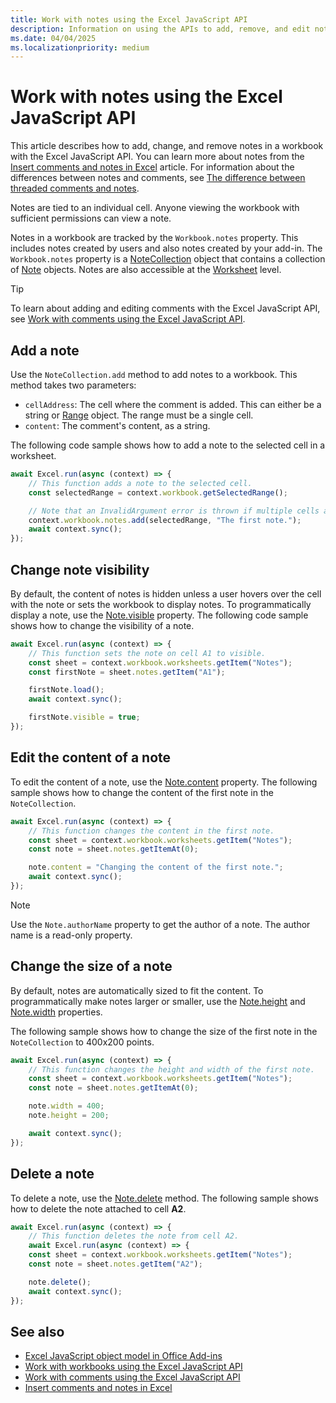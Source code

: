 ```yaml
---
title: Work with notes using the Excel JavaScript API
description: Information on using the APIs to add, remove, and edit notes.
ms.date: 04/04/2025
ms.localizationpriority: medium
---
```


# Work with notes using the Excel JavaScript API

This article describes how to add, change, and remove notes in a workbook with the Excel JavaScript API. You can learn more about notes from the [Insert comments and notes in Excel](https://support.microsoft.com/office/bdcc9f5d-38e2-45b4-9a92-0b2b5c7bf6f8) article. For information about the differences between notes and comments, see [The difference between threaded comments and notes](https://support.microsoft.com/office/the-difference-between-threaded-comments-and-notes-75a51eec-4092-42ab-abf8-7669077b7be3).

Notes are tied to an individual cell. Anyone viewing the workbook with sufficient permissions can view a note.

Notes in a workbook are tracked by the `Workbook.notes` property. This includes notes created by users and also notes created by your add-in. The `Workbook.notes` property is a [NoteCollection](/javascript/api/excel/excel.notecollection) object that contains a collection of [Note](/javascript/api/excel/excel.note) objects. Notes are also accessible at the [Worksheet](/javascript/api/excel/excel.worksheet) level.

> [!TIP]
> To learn about adding and editing comments with the Excel JavaScript API, see [Work with comments using the Excel JavaScript API](excel-add-ins-comments.md).

## Add a note

Use the `NoteCollection.add` method to add notes to a workbook. This method takes two parameters:

- `cellAddress`: The cell where the comment is added. This can either be a string or [Range](/javascript/api/excel/excel.range) object. The range must be a single cell.
- `content`: The comment's content, as a string.

The following code sample shows how to add a note to the selected cell in a worksheet.

```js
await Excel.run(async (context) => {
    // This function adds a note to the selected cell.
    const selectedRange = context.workbook.getSelectedRange();

    // Note that an InvalidArgument error is thrown if multiple cells are selected.
    context.workbook.notes.add(selectedRange, "The first note.");
    await context.sync();
});
```

## Change note visibility

By default, the content of notes is hidden unless a user hovers over the cell with the note or sets the workbook to display notes. To programmatically display a note, use the [Note.visible](/javascript/api/excel/excel.note#excel-excel-note-visible-member) property. The following code sample shows how to change the visibility of a note.

```js
await Excel.run(async (context) => {
    // This function sets the note on cell A1 to visible.
    const sheet = context.workbook.worksheets.getItem("Notes");
    const firstNote = sheet.notes.getItem("A1");

    firstNote.load();
    await context.sync();

    firstNote.visible = true;
});
```

## Edit the content of a note

To edit the content of a note, use the [Note.content](/javascript/api/excel/excel.note#excel-excel-note-content-member) property. The following sample shows how to change the content of the first note in the `NoteCollection`.

```js
await Excel.run(async (context) => {
    // This function changes the content in the first note.
    const sheet = context.workbook.worksheets.getItem("Notes");
    const note = sheet.notes.getItemAt(0);

    note.content = "Changing the content of the first note.";
    await context.sync();
});
```

> [!NOTE]
> Use the `Note.authorName` property to get the author of a note. The author name is a read-only property.

## Change the size of a note

By default, notes are automatically sized to fit the content. To programmatically make notes larger or smaller, use the [Note.height](/javascript/api/excel/excel.note#excel-excel-note-height-member) and [Note.width](/javascript/api/excel/excel.note#excel-excel-note-width-member) properties.

The following sample shows how to change the size of the first note in the `NoteCollection` to 400x200 points.

```js
await Excel.run(async (context) => {
    // This function changes the height and width of the first note.
    const sheet = context.workbook.worksheets.getItem("Notes");
    const note = sheet.notes.getItemAt(0);

    note.width = 400;
    note.height = 200;    

    await context.sync();
});
```

## Delete a note

To delete a note, use the [Note.delete](/javascript/api/excel/excel.note#excel-excel-note-delete-member(1)) method. The following sample shows how to delete the note attached to cell **A2**.

```js
await Excel.run(async (context) => {
    // This function deletes the note from cell A2.
    await Excel.run(async (context) => {
    const sheet = context.workbook.worksheets.getItem("Notes");
    const note = sheet.notes.getItem("A2");

    note.delete();
    await context.sync();
});
```

## See also

- [Excel JavaScript object model in Office Add-ins](excel-add-ins-core-concepts.md)
- [Work with workbooks using the Excel JavaScript API](excel-add-ins-workbooks.md)
- [Work with comments using the Excel JavaScript API](excel-add-ins-comments.md)
- [Insert comments and notes in Excel](https://support.microsoft.com/office/bdcc9f5d-38e2-45b4-9a92-0b2b5c7bf6f8)
